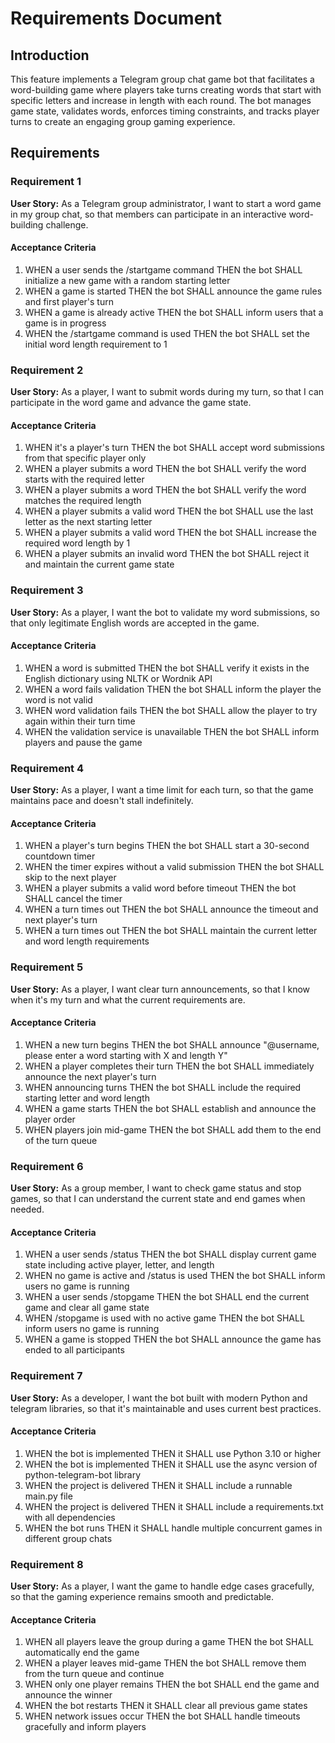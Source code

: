 # Requirements Document

## Introduction

This feature implements a Telegram group chat game bot that facilitates a word-building game where players take turns creating words that start with specific letters and increase in length with each round. The bot manages game state, validates words, enforces timing constraints, and tracks player turns to create an engaging group gaming experience.

## Requirements

### Requirement 1

**User Story:** As a Telegram group administrator, I want to start a word game in my group chat, so that members can participate in an interactive word-building challenge.

#### Acceptance Criteria

1. WHEN a user sends the /startgame command THEN the bot SHALL initialize a new game with a random starting letter
2. WHEN a game is started THEN the bot SHALL announce the game rules and first player's turn
3. WHEN a game is already active THEN the bot SHALL inform users that a game is in progress
4. WHEN the /startgame command is used THEN the bot SHALL set the initial word length requirement to 1

### Requirement 2

**User Story:** As a player, I want to submit words during my turn, so that I can participate in the word game and advance the game state.

#### Acceptance Criteria

1. WHEN it's a player's turn THEN the bot SHALL accept word submissions from that specific player only
2. WHEN a player submits a word THEN the bot SHALL verify the word starts with the required letter
3. WHEN a player submits a word THEN the bot SHALL verify the word matches the required length
4. WHEN a player submits a valid word THEN the bot SHALL use the last letter as the next starting letter
5. WHEN a player submits a valid word THEN the bot SHALL increase the required word length by 1
6. WHEN a player submits an invalid word THEN the bot SHALL reject it and maintain the current game state

### Requirement 3

**User Story:** As a player, I want the bot to validate my word submissions, so that only legitimate English words are accepted in the game.

#### Acceptance Criteria

1. WHEN a word is submitted THEN the bot SHALL verify it exists in the English dictionary using NLTK or Wordnik API
2. WHEN a word fails validation THEN the bot SHALL inform the player the word is not valid
3. WHEN word validation fails THEN the bot SHALL allow the player to try again within their turn time
4. WHEN the validation service is unavailable THEN the bot SHALL inform players and pause the game

### Requirement 4

**User Story:** As a player, I want a time limit for each turn, so that the game maintains pace and doesn't stall indefinitely.

#### Acceptance Criteria

1. WHEN a player's turn begins THEN the bot SHALL start a 30-second countdown timer
2. WHEN the timer expires without a valid submission THEN the bot SHALL skip to the next player
3. WHEN a player submits a valid word before timeout THEN the bot SHALL cancel the timer
4. WHEN a turn times out THEN the bot SHALL announce the timeout and next player's turn
5. WHEN a turn times out THEN the bot SHALL maintain the current letter and word length requirements

### Requirement 5

**User Story:** As a player, I want clear turn announcements, so that I know when it's my turn and what the current requirements are.

#### Acceptance Criteria

1. WHEN a new turn begins THEN the bot SHALL announce "@username, please enter a word starting with X and length Y"
2. WHEN a player completes their turn THEN the bot SHALL immediately announce the next player's turn
3. WHEN announcing turns THEN the bot SHALL include the required starting letter and word length
4. WHEN a game starts THEN the bot SHALL establish and announce the player order
5. WHEN players join mid-game THEN the bot SHALL add them to the end of the turn queue

### Requirement 6

**User Story:** As a group member, I want to check game status and stop games, so that I can understand the current state and end games when needed.

#### Acceptance Criteria

1. WHEN a user sends /status THEN the bot SHALL display current game state including active player, letter, and length
2. WHEN no game is active and /status is used THEN the bot SHALL inform users no game is running
3. WHEN a user sends /stopgame THEN the bot SHALL end the current game and clear all game state
4. WHEN /stopgame is used with no active game THEN the bot SHALL inform users no game is running
5. WHEN a game is stopped THEN the bot SHALL announce the game has ended to all participants

### Requirement 7

**User Story:** As a developer, I want the bot built with modern Python and telegram libraries, so that it's maintainable and uses current best practices.

#### Acceptance Criteria

1. WHEN the bot is implemented THEN it SHALL use Python 3.10 or higher
2. WHEN the bot is implemented THEN it SHALL use the async version of python-telegram-bot library
3. WHEN the project is delivered THEN it SHALL include a runnable main.py file
4. WHEN the project is delivered THEN it SHALL include a requirements.txt with all dependencies
5. WHEN the bot runs THEN it SHALL handle multiple concurrent games in different group chats

### Requirement 8

**User Story:** As a player, I want the game to handle edge cases gracefully, so that the gaming experience remains smooth and predictable.

#### Acceptance Criteria

1. WHEN all players leave the group during a game THEN the bot SHALL automatically end the game
2. WHEN a player leaves mid-game THEN the bot SHALL remove them from the turn queue and continue
3. WHEN only one player remains THEN the bot SHALL end the game and announce the winner
4. WHEN the bot restarts THEN it SHALL clear all previous game states
5. WHEN network issues occur THEN the bot SHALL handle timeouts gracefully and inform players